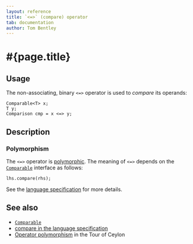 ```yaml
---
layout: reference
title: `<=>` (compare) operator
tab: documentation
author: Tom Bentley
---
```


# #{page.title}

## Usage 

The non-associating, binary `<=>` operator is used to *compare* its operands:

    Comparable<T> x;
    T y;
    Comparison cmp = x <=> y;

## Description

### Polymorphism

The `<=>` operator is [polymorphic](/documentation/reference/operator/operator-polymorphism). 
The meaning of `<=>` depends on the 
[`Comparable`](../../ceylon.language/Comparable) interface as follows:

    lhs.compare(rhs);

See the [language specification](#{site.urls.spec}#equalityandcomparisonoperators) for more details.

## See also

* [`Comparable`](../../ceylon.language/Comparable)
* [compare in the language specification](#{site.urls.spec}#equalityandcomparisonoperators)
* [Operator polymorphism](/documentation/tour/language-module/#operator_polymorphism) 
  in the Tour of Ceylon

